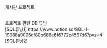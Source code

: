 게시판 프로젝트


<br/>
프로젝트 관련 DB 튜닝
<br/>
[SQL튜닝1] https://www.notion.so/SQL-1-19088a9005cf80b686e6f6772c4567d6?pvs=4
<br/>[SQL튜닝2]
